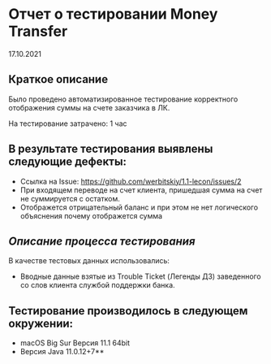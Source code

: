 # Отчет о тестировании Money Transfer

17.10.2021 

## Краткое описание

Было проведено автоматизированное тестирование корректного отображения суммы на счете заказчика в ЛК. 

На тестирование затрачено: 1 час

## В результате тестирования выявлены следующие дефекты: 
* Ссылка на Issue: https://github.com/werbitskiy/1.1-lecon/issues/2
* При входящем переводе на счет клиента, пришедшая сумма на счет не суммируется с остатком. 
* Отображется отрицательный баланс и при этом не нет логического объяснения почему отображется сумма

## *Описание процесса тестирования*

В качестве тестовых данных использовались:
* Вводные данные взятые из Trouble Ticket (Легенды ДЗ) заведенного со слов клиента службой поддержки банка.

## Тестирование производилось в следующем окружении: 
* macOS Big Sur Версия 11.1 64bit 
* Версия Java 11.0.12+7**

